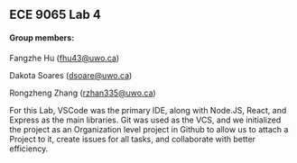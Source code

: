 ## ECE 9065 Lab 4

#### Group members:
Fangzhe Hu (fhu43@uwo.ca)

Dakota Soares (dsoare@uwo.ca)

Rongzheng Zhang (rzhan335@uwo.ca)

For this Lab, VSCode was the primary IDE, along with Node.JS, React, and Express as the main libraries. 
Git was used as the VCS, and we initialized the project as an Organization level project in Github to 
allow us to attach a Project to it, create issues for all tasks, and collaborate with better efficiency. 
